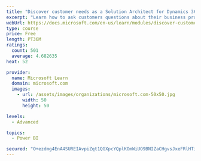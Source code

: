 ```yaml
---
title: "Discover customer needs as a Solution Architect for Dynamics 365 and Power Platform"
excerpt: "Learn how to ask customers questions about their business processes and feature requirements to create a viable solution."
webUrl: https://docs.microsoft.com/en-us/learn/modules/discover-customer-needs/
type: course
price: Free
length: PT36M
ratings:
  count: 501
  average: 4.682635
heat: 52

provider:
  name: Microsoft Learn
  domain: microsoft.com
  images:
    - url: /assets/images/organizations/microsoft.com-50x50.jpg
      width: 50
      height: 50

levels:
  - Advanced

topics:
  - Power BI

secured: "O+ezdmg4EnA4SUREIAvpiZqt1QGXpcYQplKOmWiUO9BNIZaCHgvsJxeFRlHTiMbarsj8RMd3phjiFAmyXb0BCWJyIvt0qd9kq5KuNhXfiwfQPEtMBeJL8XYn+HJArNPzITa71HfVz4cucU/HM3WK1SreXKlONRnIGjBNLSmPKCnMPVrU9piiWqwLyR50NfsjaGLhxqJw9qlxISE/cfxj1YBmDaDeaapOgUX7o66W3REUOnXHpiff8pRIGRXrXVFYqk3q+ncXuuDaij+EHfLeaY/kgi0ES1iAv9asGxzhZ/iOWL7zsHEgCq7Ba6Gk09Cf5qTEo9MhFL72DvEegBhVq4Xv/KUcRrm4YZwaeNCyN79ENoFqNx+LgXB4WF4TOFdn8/xOa/TELpIkUlWv9QkHD9eyaoKIh/L0FcOkNiBLfIc=;oymlVfk6/gZmk7KGR0JCKg=="
---
```


